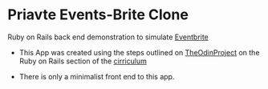 # Priavte Events-Brite Clone

Ruby on Rails back end demonstration to simulate [Eventbrite](http://www.eventbrite.com/)

* This App was created using the steps outlined on [TheOdinProject](http://www.theodinproject.com) on the Ruby on Rails section of the [cirriculum](http://www.theodinproject.com/ruby-on-rails/associations?ref=lnav)

* There is only a minimalist front end to this app.
